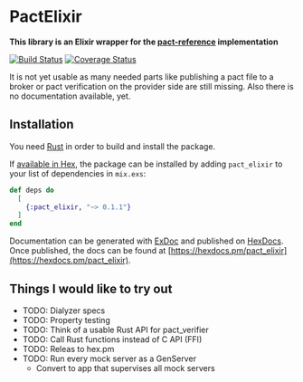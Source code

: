 # PactElixir

**This library is an Elixir wrapper for the [pact-reference](https://github.com/pact-foundation/pact-reference) implementation**


[![Build Status](https://travis-ci.org/elitau/pact_elixir.svg?branch=master)](https://travis-ci.org/elitau/pact_elixir)
[![Coverage Status](https://coveralls.io/repos/github/elitau/pact_elixir/badge.svg?branch=master)](https://coveralls.io/github/elitau/pact_elixir?branch=master)

It is not yet usable as many needed parts like publishing a pact file to a broker or pact
verification on the provider side are still missing. Also there is no documentation available, yet.


## Installation

You need [Rust](https://www.rust-lang.org) in order to build and install the package.

If [available in Hex](https://hex.pm/docs/publish), the package can be installed
by adding `pact_elixir` to your list of dependencies in `mix.exs`:

```elixir
def deps do
  [
    {:pact_elixir, "~> 0.1.1"}
  ]
end
```

Documentation can be generated with [ExDoc](https://github.com/elixir-lang/ex_doc)
and published on [HexDocs](https://hexdocs.pm). Once published, the docs can
be found at [https://hexdocs.pm/pact_elixir](https://hexdocs.pm/pact_elixir).


## Things I would like to try out

 * TODO: Dialyzer specs
 * TODO: Property testing
 * TODO: Think of a usable Rust API for pact_verifier
 * TODO: Call Rust functions instead of C API (FFI)
 * TODO: Releas to hex.pm
 * TODO: Run every mock server as a GenServer
   * Convert to app that supervises all mock servers
